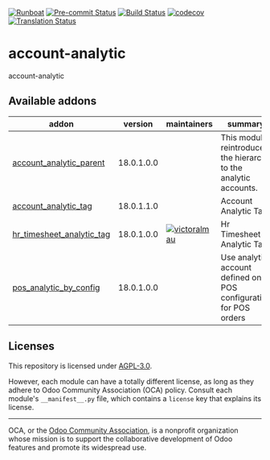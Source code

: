 
[![Runboat](https://img.shields.io/badge/runboat-Try%20me-875A7B.png)](https://runboat.odoo-community.org/builds?repo=OCA/account-analytic&target_branch=18.0)
[![Pre-commit Status](https://github.com/OCA/account-analytic/actions/workflows/pre-commit.yml/badge.svg?branch=18.0)](https://github.com/OCA/account-analytic/actions/workflows/pre-commit.yml?query=branch%3A18.0)
[![Build Status](https://github.com/OCA/account-analytic/actions/workflows/test.yml/badge.svg?branch=18.0)](https://github.com/OCA/account-analytic/actions/workflows/test.yml?query=branch%3A18.0)
[![codecov](https://codecov.io/gh/OCA/account-analytic/branch/18.0/graph/badge.svg)](https://codecov.io/gh/OCA/account-analytic)
[![Translation Status](https://translation.odoo-community.org/widgets/account-analytic-18-0/-/svg-badge.svg)](https://translation.odoo-community.org/engage/account-analytic-18-0/?utm_source=widget)

<!-- /!\ do not modify above this line -->

# account-analytic

account-analytic

<!-- /!\ do not modify below this line -->

<!-- prettier-ignore-start -->

[//]: # (addons)

Available addons
----------------
addon | version | maintainers | summary
--- | --- | --- | ---
[account_analytic_parent](account_analytic_parent/) | 18.0.1.0.0 |  | This module reintroduces the hierarchy to the analytic accounts.
[account_analytic_tag](account_analytic_tag/) | 18.0.1.1.0 |  | Account Analytic Tag
[hr_timesheet_analytic_tag](hr_timesheet_analytic_tag/) | 18.0.1.0.0 | [![victoralmau](https://github.com/victoralmau.png?size=30px)](https://github.com/victoralmau) | Hr Timesheet Analytic Tag
[pos_analytic_by_config](pos_analytic_by_config/) | 18.0.1.0.0 |  | Use analytic account defined on POS configuration for POS orders

[//]: # (end addons)

<!-- prettier-ignore-end -->

## Licenses

This repository is licensed under [AGPL-3.0](LICENSE).

However, each module can have a totally different license, as long as they adhere to Odoo Community Association (OCA)
policy. Consult each module's `__manifest__.py` file, which contains a `license` key
that explains its license.

----
OCA, or the [Odoo Community Association](http://odoo-community.org/), is a nonprofit
organization whose mission is to support the collaborative development of Odoo features
and promote its widespread use.
